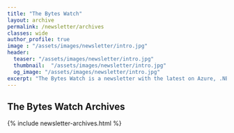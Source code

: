 ```yaml
---
title: "The Bytes Watch"
layout: archive
permalink: /newsletter/archives
classes: wide
author_profile: true
image : "/assets/images/newsletter/intro.jpg"
header:
  teaser: "/assets/images/newsletter/intro.jpg"
  thumbnail:  "/assets/images/newsletter/intro.jpg"
  og_image: "/assets/images/newsletter/intro.jpg"
excerpt: "The Bytes Watch is a newsletter with the latest on Azure, .NET, DevOps, Container Technologies and other interesting things delivered straight to your inbox twice a month"
---
```


## The Bytes Watch Archives

{% include newsletter-archives.html %}